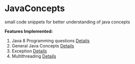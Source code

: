# JavaConcepts
small code snippets for better understanding of java concepts

**Features Implemented:**
1. Java 8 Programming questions
   [Details](docs/CONTRIBUTING.md)
1. General Java Concepts
      [Details](docs/CONTRIBUTING.md)     
1. Exception
    [Details](docs/CONTRIBUTING.md)
1. Multithreading
     [Details](docs/CONTRIBUTING.md)

